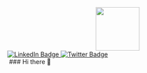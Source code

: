 <div id="header" align="center">
  <img src="https://media.giphy.com/media/L8K62iTDkzGX6/giphy.gif" width="100"/>
 
</div>

<div id="badges">
  <a href="https://www.linkedin.com/in/nileshbhaipatel/">
    <img src="https://img.shields.io/badge/LinkedIn-blue?style=for-the-badge&logo=linkedin&logoColor=white" alt="LinkedIn Badge"/>
  </a>

  <a href="https://twitter.com/nilesh_patel07">
    <img src="https://img.shields.io/badge/Twitter-blue?style=for-the-badge&logo=twitter&logoColor=white" alt="Twitter Badge"/>
  </a>
</div>
<img src="https://komarev.com/ghpvc/?username=nileshbhaipatel&style=flat-square&color=blue" alt=""/>
### Hi there 👋


